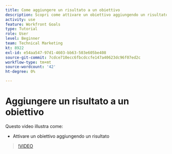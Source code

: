 ```yaml
---
title: Come aggiungere un risultato a un obiettivo
description: Scopri come attivare un obiettivo aggiungendo un risultato in Obiettivi .
activity: use
feature: Workfront Goals
type: Tutorial
role: User
level: Beginner
team: Technical Marketing
kt: 8922
exl-id: e54aa547-97d1-4603-bb63-503e605be408
source-git-commit: 7cdce710ecc6fbcdccfe147a40623dc96f07ed2c
workflow-type: tm+mt
source-wordcount: '42'
ht-degree: 0%

---
```


# Aggiungere un risultato a un obiettivo

Questo video illustra come:

* Attivare un obiettivo aggiungendo un risultato

>[!VIDEO](https://video.tv.adobe.com/v/335194/?quality=12)
